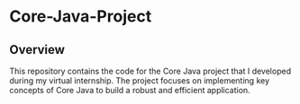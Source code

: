 # Core-Java-Project
## Overview
This repository contains the code for the Core Java project that I developed during my virtual internship. The project focuses on implementing key concepts of Core Java to build a robust and efficient application.
